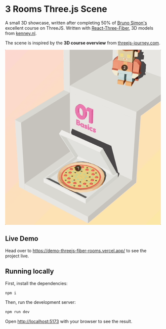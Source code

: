 # 3 Rooms Three.js Scene

A small 3D showcase, written after completing 50% of [Bruno Simon's](https://twitter.com/bruno_simon) excellent course on ThreeJS. Written with [React-Three-Fiber](https://github.com/pmndrs/react-three-fiber), 3D models from [kenney.nl](https://kenney.nl).

The scene is inspired by the **3D course overview** from [threejs-journey.com](https://threejs-journey.com/).

![promo](./r3f-promo.gif)

## Live Demo

Head over to https://demo-threejs-fiber-rooms.vercel.app/ to see the project live.

## Running locally

First, install the dependencies:

```bash
npm i
```

Then, run the development server:

```bash
npm run dev
```

Open [http://localhost:5173](http://localhost:5173) with your browser to see the result.
